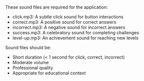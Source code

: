 These sound files are required for the application:

- click.mp3: A subtle click sound for button interactions
- correct.mp3: A positive sound for correct answers
- incorrect.mp3: A negative sound for incorrect answers
- success.mp3: A celebratory sound for completing challenges
- level-up.mp3: An achievement sound for reaching new levels

Sound files should be:
- Short duration (< 1 second for click, correct, incorrect)
- Moderate volume
- Professional quality
- Appropriate for educational context